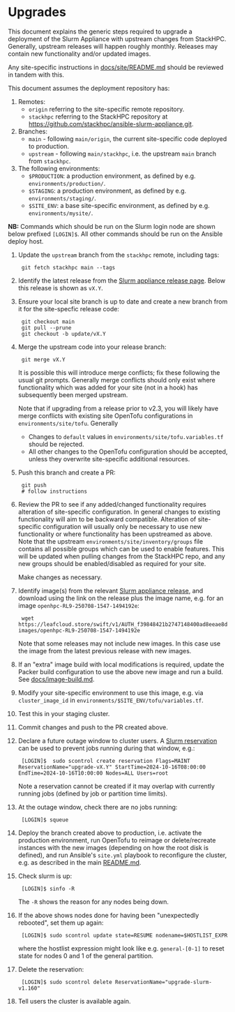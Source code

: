 # Upgrades

This document explains the generic steps required to upgrade a deployment of the Slurm Appliance with upstream changes from StackHPC.
Generally, upstream releases will happen roughly monthly. Releases may contain new functionality and/or updated images.

Any site-specific instructions in [docs/site/README.md](site/README.md) should be reviewed in tandem with this.

This document assumes the deployment repository has:
1. Remotes:
    - `origin` referring to the site-specific remote repository.
    - `stackhpc` referring to the StackHPC repository at https://github.com/stackhpc/ansible-slurm-appliance.git.
2. Branches:
    - `main` - following `main/origin`, the current site-specific code deployed to production.
    - `upstream` - following `main/stackhpc`, i.e. the upstream `main` branch from `stackhpc`.
3. The following environments:
    - `$PRODUCTION`: a production environment, as defined by e.g. `environments/production/`.
    - `$STAGING`: a production environment, as defined by e.g. `environments/staging/`.
    - `$SITE_ENV`: a base site-specific environment, as defined by e.g. `environments/mysite/`.

**NB:** Commands which should be run on the Slurm login node are shown below prefixed `[LOGIN]$`.
All other commands should be run on the Ansible deploy host.

1. Update the `upstream` branch from the `stackhpc` remote, including tags:

        git fetch stackhpc main --tags

1. Identify the latest release from the [Slurm appliance release page](https://github.com/stackhpc/ansible-slurm-appliance/releases). Below this release is shown as `vX.Y`.

1. Ensure your local site branch is up to date and create a new branch from it for the
   site-specfic release code:

        git checkout main
        git pull --prune
        git checkout -b update/vX.Y

1. Merge the upstream code into your release branch:

        git merge vX.Y

   It is possible this will introduce merge conflicts; fix these following the usual git 
   prompts. Generally merge conflicts should only exist where functionality which was added
   for your site (not in a hook) has subsequently been merged upstream.

   Note that if upgrading from a release prior to v2.3, you will likely have merge conflicts
   with existing site OpenTofu configurations in `environments/site/tofu`. Generally
   - Changes to `default` values in `environments/site/tofu.variables.tf` should be rejected.
   - All other changes to the OpenTofu configuration should be accepted, unless they overwrite
     site-specific additional resources.

1. Push this branch and create a PR:

        git push
        # follow instructions

1. Review the PR to see if any added/changed functionality requires alteration of
   site-specific configuration. In general changes to existing functionality will aim to be
   backward compatible. Alteration of site-specific configuration will usually only be
   necessary to use new functionality or where functionality has been upstreamed as above.
   Note that the upstream `environments/site/inventory/groups` file contains all possible
   groups which can be used to enable features. This will be updated when pulling changes
   from the StackHPC repo, and any new groups should be enabled/disabled as required for
   your site.

   Make changes as necessary.

1. Identify image(s) from the relevant [Slurm appliance release](https://github.com/stackhpc/ansible-slurm-appliance/releases), and download
   using the link on the release plus the image name, e.g. for an image `openhpc-RL9-250708-1547-1494192e`:

        wget https://leafcloud.store/swift/v1/AUTH_f39848421b2747148400ad8eeae8d536/openhpc-images/openhpc-RL9-250708-1547-1494192e

    Note that some releases may not include new images. In this case use the image from the latest previous release with new images.

1. If an "extra" image build with local modifications is required, update the
   Packer build configuration to use the above new image and run a build. See
   [docs/image-build.md](./image-build.md).

1. Modify your site-specific environment to use this image, e.g. via `cluster_image_id` in `environments/$SITE_ENV/tofu/variables.tf`.

1. Test this in your staging cluster.

1. Commit changes and push to the PR created above.

1. Declare a future outage window to cluster users. A [Slurm reservation](https://slurm.schedmd.com/scontrol.html#lbAQ) can be
   used to prevent jobs running during that window, e.g.:

        [LOGIN]$  sudo scontrol create reservation Flags=MAINT ReservationName="upgrade-vX.Y" StartTime=2024-10-16T08:00:00 EndTime=2024-10-16T10:00:00 Nodes=ALL Users=root

   Note a reservation cannot be created if it may overlap with currently running jobs (defined by job or partition time limits).

1. At the outage window, check there are no jobs running:

        [LOGIN]$ squeue

1. Deploy the branch created above to production, i.e. activate the production environment, run OpenTofu to reimage or
delete/recreate instances with the new images (depending on how the root disk is defined), and run Ansible's `site.yml`
playbook to reconfigure the cluster, e.g. as described in the main [README.md](../README.md).

1. Check slurm is up:

        [LOGIN]$ sinfo -R
   
   The `-R` shows the reason for any nodes being down.

1. If the above shows nodes done for having been "unexpectedly rebooted", set them up again:

        [LOGIN]$ sudo scontrol update state=RESUME nodename=$HOSTLIST_EXPR

    where the hostlist expression might look like e.g. `general-[0-1]` to reset state for nodes 0 and 1 of the general partition.

1. Delete the reservation:

        [LOGIN]$ sudo scontrol delete ReservationName="upgrade-slurm-v1.160"

1. Tell users the cluster is available again.


